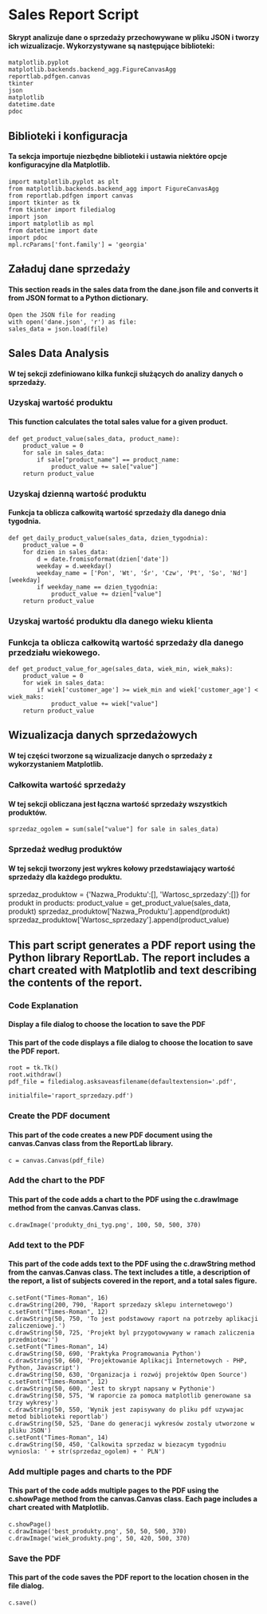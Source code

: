 # Sales Report Script

#### Skrypt analizuje dane o sprzedaży przechowywane w pliku JSON i tworzy ich wizualizacje. Wykorzystywane są następujące biblioteki:

    matplotlib.pyplot
    matplotlib.backends.backend_agg.FigureCanvasAgg
    reportlab.pdfgen.canvas
    tkinter
    json
    matplotlib
    datetime.date
    pdoc

## Biblioteki i konfiguracja

#### Ta sekcja importuje niezbędne biblioteki i ustawia niektóre opcje konfiguracyjne dla Matplotlib.

    import matplotlib.pyplot as plt
    from matplotlib.backends.backend_agg import FigureCanvasAgg
    from reportlab.pdfgen import canvas
    import tkinter as tk
    from tkinter import filedialog
    import json
    import matplotlib as mpl
    from datetime import date
    import pdoc
    mpl.rcParams['font.family'] = 'georgia'

## Załaduj dane sprzedaży

#### This section reads in the sales data from the dane.json file and converts it from JSON format to a Python dictionary.

    Open the JSON file for reading
    with open('dane.json', 'r') as file:
    sales_data = json.load(file)

## Sales Data Analysis

#### W tej sekcji zdefiniowano kilka funkcji służących do analizy danych o sprzedaży.
### Uzyskaj wartość produktu

#### This function calculates the total sales value for a given product.

    def get_product_value(sales_data, product_name):
        product_value = 0
        for sale in sales_data:
            if sale["product_name"] == product_name:
                product_value += sale["value"]
        return product_value

### Uzyskaj dzienną wartość produktu

#### Funkcja ta oblicza całkowitą wartość sprzedaży dla danego dnia tygodnia.

    def get_daily_product_value(sales_data, dzien_tygodnia):
        product_value = 0
        for dzien in sales_data:
            d = date.fromisoformat(dzien['date'])
            weekday = d.weekday()
            weekday_name = ['Pon', 'Wt', 'Śr', 'Czw', 'Pt', 'So', 'Nd'][weekday]
            if weekday_name == dzien_tygodnia:
                product_value += dzien["value"]
        return product_value

### Uzyskaj wartość produktu dla danego wieku klienta

### Funkcja ta oblicza całkowitą wartość sprzedaży dla danego przedziału wiekowego.

    def get_product_value_for_age(sales_data, wiek_min, wiek_maks):
        product_value = 0
        for wiek in sales_data:
            if wiek['customer_age'] >= wiek_min and wiek['customer_age'] < wiek_maks:
                product_value += wiek["value"]
        return product_value

## Wizualizacja danych sprzedażowych

#### W tej części tworzone są wizualizacje danych o sprzedaży z wykorzystaniem Matplotlib.
### Całkowita wartość sprzedaży

#### W tej sekcji obliczana jest łączna wartość sprzedaży wszystkich produktów.

    sprzedaz_ogolem = sum(sale["value"] for sale in sales_data)

### Sprzedaż według produktów

#### W tej sekcji tworzony jest wykres kołowy przedstawiający wartość sprzedaży dla każdego produktu.

sprzedaz_produktow = {'Nazwa_Produktu':[], 'Wartosc_sprzedazy':[]}
    for produkt in products:
        product_value = get_product_value(sales_data, produkt)
        sprzedaz_produktow['Nazwa_Produktu'].append(produkt)
        sprzedaz_produktow['Wartosc_sprzedazy'].append(product_value)


## This part script generates a PDF report using the Python library ReportLab. The report includes a chart created with Matplotlib and text describing the contents of the report.
### Code Explanation
#### Display a file dialog to choose the location to save the PDF

#### This part of the code displays a file dialog to choose the location to save the PDF report.

    root = tk.Tk()
    root.withdraw()
    pdf_file = filedialog.asksaveasfilename(defaultextension='.pdf', 
                                            initialfile='raport_sprzedazy.pdf')

### Create the PDF document

#### This part of the code creates a new PDF document using the canvas.Canvas class from the ReportLab library.

    c = canvas.Canvas(pdf_file)
### Add the chart to the PDF
#### This part of the code adds a chart to the PDF using the c.drawImage method from the canvas.Canvas class.


    c.drawImage('produkty_dni_tyg.png', 100, 50, 500, 370)
### Add text to the PDF

#### This part of the code adds text to the PDF using the c.drawString method from the canvas.Canvas class. The text includes a title, a description of the report, a list of subjects covered in the report, and a total sales figure.

    c.setFont("Times-Roman", 16)
    c.drawString(200, 790, 'Raport sprzedazy sklepu internetowego')
    c.setFont("Times-Roman", 12)
    c.drawString(50, 750, 'To jest podstawowy raport na potrzeby aplikacji zaliczeniowej.')
    c.drawString(50, 725, 'Projekt byl przygotowywany w ramach zaliczenia przedmiotow:')
    c.setFont("Times-Roman", 14)
    c.drawString(50, 690, 'Praktyka Programowania Python')
    c.drawString(50, 660, 'Projektowanie Aplikacji Internetowych - PHP, Python, Javascript')
    c.drawString(50, 630, 'Organizacja i rozwój projektów Open Source')
    c.setFont("Times-Roman", 12)
    c.drawString(50, 600, 'Jest to skrypt napsany w Pythonie')
    c.drawString(50, 575, 'W raporcie za pomoca matplotlib generowane sa trzy wykresy')
    c.drawString(50, 550, 'Wynik jest zapisywany do pliku pdf uzywajac metod biblioteki reportlab')
    c.drawString(50, 525, 'Dane do generacji wykresów zostaly utworzone w pliku JSON')
    c.setFont("Times-Roman", 14)
    c.drawString(50, 450, 'Calkowita sprzedaz w biezacym tygodniu wyniosla: ' + str(sprzedaz_ogolem) + ' PLN')

### Add multiple pages and charts to the PDF

#### This part of the code adds multiple pages to the PDF using the c.showPage method from the canvas.Canvas class. Each page includes a chart created with Matplotlib.

    c.showPage()
    c.drawImage('best_produkty.png', 50, 50, 500, 370)
    c.drawImage('wiek_produkty.png', 50, 420, 500, 370)

### Save the PDF

#### This part of the code saves the PDF report to the location chosen in the file dialog.

    c.save()